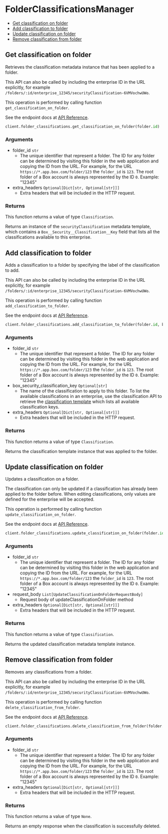 # FolderClassificationsManager

- [Get classification on folder](#get-classification-on-folder)
- [Add classification to folder](#add-classification-to-folder)
- [Update classification on folder](#update-classification-on-folder)
- [Remove classification from folder](#remove-classification-from-folder)

## Get classification on folder

Retrieves the classification metadata instance that
has been applied to a folder.

This API can also be called by including the enterprise ID in the
URL explicitly, for example
`/folders/:id/enterprise_12345/securityClassification-6VMVochwUWo`.

This operation is performed by calling function `get_classification_on_folder`.

See the endpoint docs at
[API Reference](https://developer.box.com/reference/get-folders-id-metadata-enterprise-securityClassification-6VMVochwUWo/).

<!-- sample get_folders_id_metadata_enterprise_securityClassification-6VMVochwUWo -->

```python
client.folder_classifications.get_classification_on_folder(folder.id)
```

### Arguments

- folder_id `str`
  - The unique identifier that represent a folder. The ID for any folder can be determined by visiting this folder in the web application and copying the ID from the URL. For example, for the URL `https://*.app.box.com/folder/123` the `folder_id` is `123`. The root folder of a Box account is always represented by the ID `0`. Example: "12345"
- extra_headers `Optional[Dict[str, Optional[str]]]`
  - Extra headers that will be included in the HTTP request.

### Returns

This function returns a value of type `Classification`.

Returns an instance of the `securityClassification` metadata
template, which contains a `Box__Security__Classification__Key`
field that lists all the classifications available to this
enterprise.

## Add classification to folder

Adds a classification to a folder by specifying the label of the
classification to add.

This API can also be called by including the enterprise ID in the
URL explicitly, for example
`/folders/:id/enterprise_12345/securityClassification-6VMVochwUWo`.

This operation is performed by calling function `add_classification_to_folder`.

See the endpoint docs at
[API Reference](https://developer.box.com/reference/post-folders-id-metadata-enterprise-securityClassification-6VMVochwUWo/).

<!-- sample post_folders_id_metadata_enterprise_securityClassification-6VMVochwUWo -->

```python
client.folder_classifications.add_classification_to_folder(folder.id, box_security_classification_key=classification.key)
```

### Arguments

- folder_id `str`
  - The unique identifier that represent a folder. The ID for any folder can be determined by visiting this folder in the web application and copying the ID from the URL. For example, for the URL `https://*.app.box.com/folder/123` the `folder_id` is `123`. The root folder of a Box account is always represented by the ID `0`. Example: "12345"
- box_security_classification_key `Optional[str]`
  - The name of the classification to apply to this folder. To list the available classifications in an enterprise, use the classification API to retrieve the [classification template](e://get_metadata_templates_enterprise_securityClassification-6VMVochwUWo_schema) which lists all available classification keys.
- extra_headers `Optional[Dict[str, Optional[str]]]`
  - Extra headers that will be included in the HTTP request.

### Returns

This function returns a value of type `Classification`.

Returns the classification template instance
that was applied to the folder.

## Update classification on folder

Updates a classification on a folder.

The classification can only be updated if a classification has already been
applied to the folder before. When editing classifications, only values are
defined for the enterprise will be accepted.

This operation is performed by calling function `update_classification_on_folder`.

See the endpoint docs at
[API Reference](https://developer.box.com/reference/put-folders-id-metadata-enterprise-securityClassification-6VMVochwUWo/).

<!-- sample put_folders_id_metadata_enterprise_securityClassification-6VMVochwUWo -->

```python
client.folder_classifications.update_classification_on_folder(folder.id, [UpdateClassificationOnFolderRequestBody(value=second_classification.key)])
```

### Arguments

- folder_id `str`
  - The unique identifier that represent a folder. The ID for any folder can be determined by visiting this folder in the web application and copying the ID from the URL. For example, for the URL `https://*.app.box.com/folder/123` the `folder_id` is `123`. The root folder of a Box account is always represented by the ID `0`. Example: "12345"
- request_body `List[UpdateClassificationOnFolderRequestBody]`
  - Request body of updateClassificationOnFolder method
- extra_headers `Optional[Dict[str, Optional[str]]]`
  - Extra headers that will be included in the HTTP request.

### Returns

This function returns a value of type `Classification`.

Returns the updated classification metadata template instance.

## Remove classification from folder

Removes any classifications from a folder.

This API can also be called by including the enterprise ID in the
URL explicitly, for example
`/folders/:id/enterprise_12345/securityClassification-6VMVochwUWo`.

This operation is performed by calling function `delete_classification_from_folder`.

See the endpoint docs at
[API Reference](https://developer.box.com/reference/delete-folders-id-metadata-enterprise-securityClassification-6VMVochwUWo/).

<!-- sample delete_folders_id_metadata_enterprise_securityClassification-6VMVochwUWo -->

```python
client.folder_classifications.delete_classification_from_folder(folder.id)
```

### Arguments

- folder_id `str`
  - The unique identifier that represent a folder. The ID for any folder can be determined by visiting this folder in the web application and copying the ID from the URL. For example, for the URL `https://*.app.box.com/folder/123` the `folder_id` is `123`. The root folder of a Box account is always represented by the ID `0`. Example: "12345"
- extra_headers `Optional[Dict[str, Optional[str]]]`
  - Extra headers that will be included in the HTTP request.

### Returns

This function returns a value of type `None`.

Returns an empty response when the classification is
successfully deleted.
